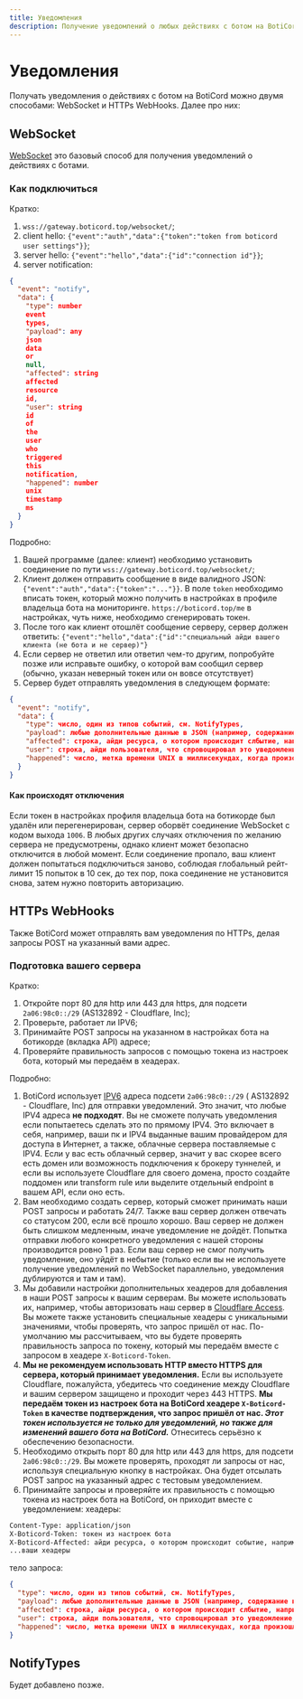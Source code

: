 ```yaml
---
title: Уведомления
description: Получение уведомлений о любых действиях с ботом на BotiCord
---
```


# Уведомления

Получать уведомления о действиях с ботом на BotiCord можно двумя способами: WebSocket и HTTPs WebHooks. Далее про них:

## WebSocket

[WebSocket](https://ru.wikipedia.org/wiki/WebSocket) это базовый способ для получения уведомлений о действиях с ботами.

### Как подключиться

Кратко:

1. `wss://gateway.boticord.top/websocket/`;
2. client hello: `{"event":"auth","data":{"token":"token from boticord user settings"}}`;
3. server hello: `{"event":"hello","data":{"id":"connection id"}}`;
4. server notification:

```json
{
  "event": "notify",
  "data": {
    "type": number
    event
    types,
    "payload": any
    json
    data
    or
    null,
    "affected": string
    affected
    resource
    id,
    "user": string
    id
    of
    the
    user
    who
    triggered
    this
    notification,
    "happened": number
    unix
    timestamp
    ms
  }
}
```

Подробно:

1. Вашей программе (далее: клиент) необходимо установить соединение по пути `wss://gateway.boticord.top/websocket/`;
2. Клиент должен отправить сообщение в виде валидного JSON: `{"event":"auth","data":{"token":"..."}}`. В поле `token`
   необходимо вписать токен, который можно получить в настройках в профиле владельца бота на
   мониторинге. `https://boticord.top/me` в настройках, чуть ниже, необходимо сгенерировать токен.
3. После того как клиент отошлёт сообщение серверу, сервер должен
   ответить: `{"event":"hello","data":{"id":"специальный айди вашего клиента (не бота и не сервер)"}`
4. Если сервер не ответил или ответил чем-то другим, попробуйте позже или исправьте ошибку, о которой вам сообщил
   сервер (обычно, указан неверный токен или он вовсе отсутствует)
5. Сервер будет отправлять уведомления в следующем формате:

```json
{
  "event": "notify",
  "data": {
    "type": число, один из типов событий, см. NotifyTypes,
    "payload": любые дополнительные данные в JSON (например, содержание комментария), или null,
    "affected": строка, айди ресурса, о котором происходит слбытие, например, айди комментария,
    "user": строка, айди пользователя, что спровоцировал это уведомление,
    "happened": число, метка времени UNIX в миллисекундах, когда произошло событие
  }
}
```

#### Как происходят отключения

Если токен в настройках профиля владельца бота на ботикорде был удалён или перегенерирован, сервер оборвёт соединение WebSocket с кодом
выхода `1006`. В любых других случаях отключения по желанию сервера не предусмотрены, однако клиент может безопасно
отключится в любой момент. Если соединение пропало, ваш клиент должен попытаться подключиться заново, соблюдая
глобальный рейт-лимит 15 попыток в 10 сек, до тех пор, пока соединение не установится снова, затем нужно повторить
авторизацию.

## HTTPs WebHooks

Также BotiCord может отправлять вам уведомления по HTTPs, делая запросы POST на указанный вами адрес.

### Подготовка вашего сервера

Кратко:

1. Откройте порт 80 для http или 443 для https, для подсети `2a06:98c0::/29` (AS132892 - Cloudflare, Inc);
2. Проверьте, работает ли IPV6;
3. Принимайте POST запросы на указанном в настройках бота на ботикорде (вкладка API) адресе;
4. Проверяйте правильность запросов с помощью токена из настроек бота, который мы передаём в хеадерах.

Подробно:

1. BotiCord использует [IPV6](https://habr.com/ru/company/droider/blog/568778/) адреса подсети `2a06:98c0::/29` (
   AS132892 - Cloudflare, Inc) для отправки уведомлений. Это значит, что любые IPV4 адреса **не подходят**. Вы не
   сможете получать уведомления если попытаетесь сделать это по прямому IPV4. Это включает в себя, например, ваши пк и
   IPV4 выданные вашим провайдером для доступа в Интернет, а также, облачные сервера поставляемые с IPV4. Если у вас
   есть облачный сервер, значит у вас скорее всего есть домен или возможность подключения к брокеру туннелей, и если вы
   используете Cloudflare для своего домена, просто создайте поддомен или transform rule или выделите отдельный endpoint
   в вашем API, если оно есть.
2. Вам необходимо создать сервер, который сможет принимать наши POST запросы и работать 24/7. Также ваш сервер должен
   отвечать со статусом 200, если всё прошло хорошо. Ваш сервер не должен быть слишком медленным, иначе уведомление не
   дойдёт. Попытка отправки любого конкретного уведомления с нашей стороны производится ровно 1 раз. Если ваш сервер не
   смог получить уведомление, оно уйдёт в небытие (только если вы не используете получение уведомлений по WebSocket
   параллельно, уведомления дублируются и там и там).
3. Мы добавили настройки дополнительных хеадеров для добавления в наши POST запросы к вашим серверам. Вы можете
   использовать их, например, чтобы авторизовать наш сервер
   в [Cloudflare Access](https://www.cloudflare.com/products/zero-trust/access/). Вы можете также установить специальные
   хеадеры с уникальными значениями, чтобы проверять, что запрос пришёл от нас. По-умолчанию мы рассчитываем, что вы
   будете проверять правильность запроса по токену, который мы передаём вместе с запросом в хеадере `X-Boticord-Token`.
4. **Мы не рекомендуем использовать HTTP вместо HTTPS для сервера, который принимает уведомления.** Если вы используете
   Cloudflare, пожалуйста, убедитесь что соединение между Cloudflare и вашим сервером защищено и проходит через 443
   HTTPS. **Мы передаём токен из настроек бота на BotiCord хеадере `X-Boticord-Token` в качестве подтверждения, что
   запрос пришёл от
   нас. *Этот токен используется не только для уведомлений, но также для изменений вашего бота на BotiCord.***
   Отнеситесь серьёзно к обеспечению безопасности.
5. Необходимо открыть порт 80 для http или 443 для https, для подсети `2a06:98c0::/29`. Вы можете проверять, проходят ли
   запросы от нас, используя специальную кнопку в настройках. Она будет отсылать POST запрос на указанный адрес с
   тестовым уведомлением.
6. Принимайте запросы и проверяйте их правильность с помощью токена из настроек бота на BotiCord, он приходит вместе с
   уведомлением:
   хеадеры:

```txt
Content-Type: application/json
X-Boticord-Token: токен из настроек бота
X-Boticord-Affected: айди ресурса, о котором происходит событие, например, айди комментария
...ваши хеадеры
```

тело запроса:

```json
{
  "type": число, один из типов событий, см. NotifyTypes,
  "payload": любые дополнительные данные в JSON (например, содержание комментария), или null, или поле отсутствует,
  "affected": строка, айди ресурса, о котором происходит слбытие, например, айди комментария,
  "user": строка, айди пользователя, что спровоцировал это уведомление,
  "happened": число, метка времени UNIX в миллисекундах, когда произошло событие
}
```

## NotifyTypes

Будет добавлено позже.
